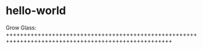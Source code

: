 # hello-world
Grow Glass:  
+++++++++++++++++++++++++++++++++++++++++++++++++++++++++++++++++++++++++++++++++++++++++++++++++++++